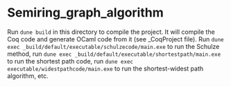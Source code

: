 # Semiring_graph_algorithm
Run `dune build` in this directory to compile the project. It will compile the Coq code and generate OCaml code 
from it (see _CoqProject file). Run `dune exec _build/default/executable/schulzecode/main.exe` to run the 
Schulze method, run `dune exec _build/default/executable/shortestpath/main.exe` to run the shortest path code, 
run `dune exec executable/widestpathcode/main.exe` to run the shortest-widest path algorithm, etc.
